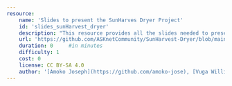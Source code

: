 ```yaml
---
resource:
    name: 'Slides to present the SunHarves Dryer Project'
    id: 'slides_sunHarvest_dryer'
    description: "This resource provides all the slides needed to present the SunHarvest Dryer project. Feel free to download and use them. "
    url: 'https://github.com/ASKnetCommunity/SunHarvest-Dryer/blob/main/digital_materials/presentation_slides.md'
    duration: 0     #in minutes
    difficulty: 1
    cost: 0
    license: CC BY-SA 4.0
    author: '[Amoko Joseph](https://github.com/amoko-jose), [Vuga William](https://lead.asknet.community/profiles/Vuga-William/), [Youth Empowerment Foundation](https://yef-uganda.org/)'
---
```

